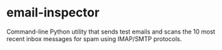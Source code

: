 # email-inspector
Command-line Python utility that sends test emails and scans the 10 most recent inbox messages for spam using IMAP/SMTP protocols.
